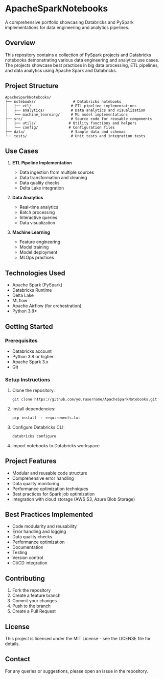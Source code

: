 # ApacheSparkNotebooks
A comprehensive portfolio showcasing Databricks and PySpark implementations for data engineering and analytics pipelines.

## Overview
This repository contains a collection of PySpark projects and Databricks notebooks demonstrating various data engineering and analytics use cases. The projects showcase best practices in big data processing, ETL pipelines, and data analytics using Apache Spark and Databricks.

## Project Structure
```
ApacheSparkNotebooks/
├── notebooks/                 # Databricks notebooks
│   ├── etl/                  # ETL pipeline implementations
│   ├── analytics/            # Data analytics and visualization
│   └── machine_learning/     # ML model implementations
├── src/                      # Source code for reusable components
│   ├── utils/               # Utility functions and helpers
│   └── config/              # Configuration files
├── data/                     # Sample data and schemas
└── tests/                    # Unit tests and integration tests
```

## Use Cases
1. **ETL Pipeline Implementation**
   - Data ingestion from multiple sources
   - Data transformation and cleaning
   - Data quality checks
   - Delta Lake integration

2. **Data Analytics**
   - Real-time analytics
   - Batch processing
   - Interactive queries
   - Data visualization

3. **Machine Learning**
   - Feature engineering
   - Model training
   - Model deployment
   - MLOps practices

## Technologies Used
- Apache Spark (PySpark)
- Databricks Runtime
- Delta Lake
- MLflow
- Apache Airflow (for orchestration)
- Python 3.8+

## Getting Started

### Prerequisites
- Databricks account
- Python 3.8 or higher
- Apache Spark 3.x
- Git

### Setup Instructions
1. Clone the repository:
   ```bash
   git clone https://github.com/yourusername/ApacheSparkNotebooks.git
   ```

2. Install dependencies:
   ```bash
   pip install -r requirements.txt
   ```

3. Configure Databricks CLI:
   ```bash
   databricks configure
   ```

4. Import notebooks to Databricks workspace

## Project Features
- Modular and reusable code structure
- Comprehensive error handling
- Data quality monitoring
- Performance optimization techniques
- Best practices for Spark job optimization
- Integration with cloud storage (AWS S3, Azure Blob Storage)

## Best Practices Implemented
- Code modularity and reusability
- Error handling and logging
- Data quality checks
- Performance optimization
- Documentation
- Testing
- Version control
- CI/CD integration

## Contributing
1. Fork the repository
2. Create a feature branch
3. Commit your changes
4. Push to the branch
5. Create a Pull Request

## License
This project is licensed under the MIT License - see the LICENSE file for details.

## Contact
For any queries or suggestions, please open an issue in the repository. 
